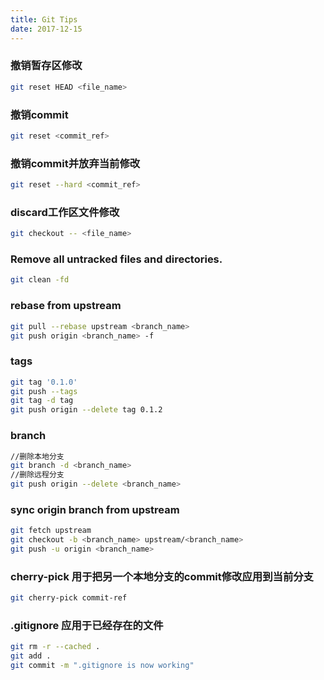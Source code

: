 ```yaml
---
title: Git Tips
date: 2017-12-15
---
```



### 撤销暂存区修改
``` bash
git reset HEAD <file_name>
```

### 撤销commit
``` bash
git reset <commit_ref>
```

### 撤销commit并放弃当前修改
``` bash
git reset --hard <commit_ref>
```

### discard工作区文件修改
``` bash
git checkout -- <file_name>
```


### Remove all untracked files and directories.  
``` bash
git clean -fd  
```

### rebase from upstream
``` bash
git pull --rebase upstream <branch_name>
git push origin <branch_name> -f
```

### tags
``` bash
git tag '0.1.0'
git push --tags
git tag -d tag
git push origin --delete tag 0.1.2
```

### branch
``` bash
//删除本地分支
git branch -d <branch_name>
//删除远程分支
git push origin --delete <branch_name>
```

### sync origin branch from upstream
``` bash
git fetch upstream
git checkout -b <branch_name> upstream/<branch_name>
git push -u origin <branch_name>
```

### cherry-pick 用于把另一个本地分支的commit修改应用到当前分支
``` bash
git cherry-pick commit-ref
```


### .gitignore 应用于已经存在的文件
``` bash
git rm -r --cached .
git add .
git commit -m ".gitignore is now working"
```


